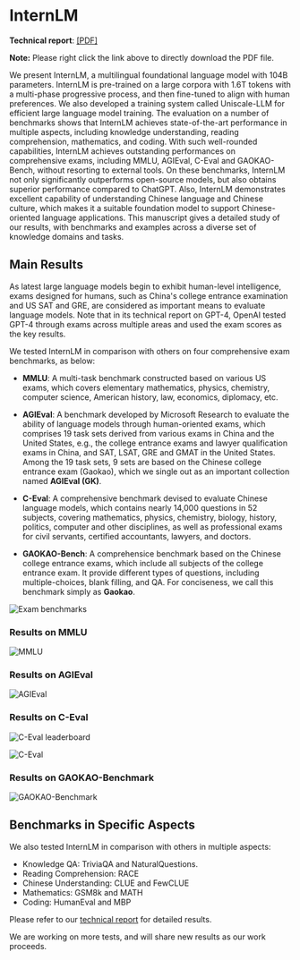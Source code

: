 # InternLM

**Technical report**: [[PDF]](InternLM.pdf)

**Note:** Please right click the link above to directly download the PDF file.

We present InternLM, a multilingual foundational language model with 104B parameters. InternLM is pre-trained on a large corpora with 1.6T tokens with a multi-phase progressive process, and then fine-tuned to align with human preferences. We also developed a training system called Uniscale-LLM for efficient large language model training. The evaluation on a number of benchmarks shows that InternLM achieves state-of-the-art performance in multiple aspects, including knowledge understanding, reading comprehension, mathematics, and coding. With such well-rounded capabilities, InternLM achieves outstanding performances on comprehensive exams, including MMLU, AGIEval, C-Eval and GAOKAO-Bench, without resorting to external tools. On these benchmarks, InternLM not only significantly outperforms open-source models, but also obtains superior performance compared to ChatGPT. Also, InternLM demonstrates excellent capability of understanding Chinese language and Chinese culture, which makes it a suitable foundation model to support Chinese-oriented language applications. This manuscript gives a detailed study of our results, with benchmarks and examples across a diverse set of knowledge domains and tasks.

## Main Results

As latest large language models begin to exhibit human-level intelligence, 
exams designed for humans, such as China's college entrance examination and US SAT and GRE, 
are considered as important means to evaluate language models. 
Note that in its technical report on GPT-4, OpenAI tested GPT-4
through exams across multiple areas and used the exam scores as the key results. 

We tested InternLM in comparison with others on four comprehensive exam benchmarks,
as below:

- **MMLU**: 
A multi-task benchmark constructed based on various US exams, 
which covers elementary mathematics, physics, chemistry, computer science, American history, law, economics, diplomacy, etc.

- **AGIEval**:
A benchmark developed by Microsoft Research to evaluate the ability of language models through human-oriented exams, which comprises 19 task sets derived from various exams in China and the United States, e.g., the college entrance exams and lawyer qualification exams in China, and SAT, LSAT, GRE and GMAT in the United States. 
Among the 19 task sets, 9 sets are based on the Chinese college entrance exam (Gaokao), which we single out as an important collection named **AGIEval (GK)**.

- **C-Eval**:
A comprehensive benchmark devised to evaluate Chinese language models, which
contains nearly 14,000 questions in 52 subjects, covering mathematics, physics, 
chemistry, biology, history, politics, computer and other disciplines, as well as 
professional exams for civil servants, certified accountants, lawyers, and doctors.

- **GAOKAO-Bench**:
A comprehensice benchmark based on the Chinese college entrance exams, which 
include all subjects of the college entrance exam. It provide different types 
of questions, including multiple-choices, blank filling, and QA.
For conciseness, we call this benchmark simply as **Gaokao**.

![Exam benchmarks](https://github.com/InternLM/InternLM-techreport/assets/135397754/d27fdbca-a5bc-4c5c-a28f-a355fb31549b)

### Results on MMLU

![MMLU](https://github.com/InternLM/InternLM-techreport/assets/135397754/f932050f-87d8-41ef-b9e0-2c71033c9aab)

### Results on AGIEval

![AGIEval](https://github.com/InternLM/InternLM-techreport/assets/135397754/7b07efb8-7941-47da-b32b-147fae16d5b6)

### Results on C-Eval

![C-Eval leaderboard](https://github.com/InternLM/InternLM-techreport/assets/135397754/3e9158a6-60b9-45e1-a73f-154326094f3c)

![C-Eval](https://github.com/InternLM/InternLM-techreport/assets/135397754/4cc7a773-f975-4dd1-9503-4d5889b3cd28)

### Results on GAOKAO-Benchmark

![GAOKAO-Benchmark](https://github.com/InternLM/InternLM-techreport/assets/135397754/f2cde01e-9907-4650-9f14-e1bce9d88655)

## Benchmarks in Specific Aspects

We also tested InternLM in comparison with others in multiple aspects:

-  Knowledge QA: TriviaQA and NaturalQuestions.
-  Reading Comprehension: RACE
-  Chinese Understanding: CLUE and FewCLUE
-  Mathematics: GSM8k and MATH
-  Coding: HumanEval and MBP

Please refer to our [technical report](InternLM.pdf) for detailed results.

We are working on more tests, and will share new results as our work proceeds.



